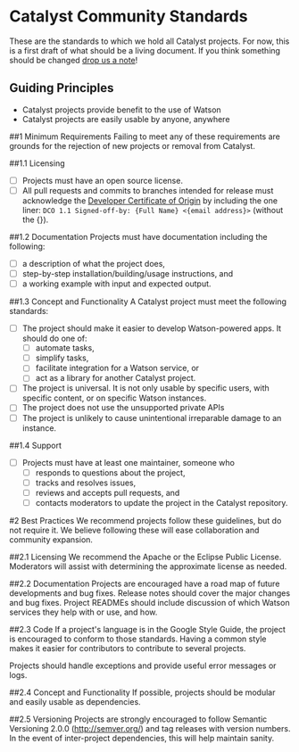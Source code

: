 # Catalyst Community Standards

These are the standards to which we hold all Catalyst projects. For now, this is a first draft of what should be a living document. If you think something should be changed [drop us a note](mailto:wabeason@us.ibm.com)!

## Guiding Principles
- Catalyst projects provide benefit to the use of Watson
- Catalyst projects are easily usable by anyone, anywhere

##1 Minimum Requirements
Failing to meet any of these requirements are grounds for the rejection of new projects or removal from Catalyst.

##1.1 Licensing
- [ ] Projects must have an open source license.
- [ ] All pull requests and commits to branches intended for release must acknowledge the [Developer Certificate of Origin](http://elinux.org/Developer_Certificate_Of_Origin) by including the one liner: `DCO 1.1 Signed-off-by: {Full Name} <{email address}>` (without the {}).

##1.2 Documentation
Projects must have documentation including the following:
- [ ] a description of what the project does,
- [ ] step-by-step installation/building/usage instructions, and
- [ ] a working example with input and expected output.

##1.3 Concept and Functionality
A Catalyst project must meet the following standards:
- [ ] The project should make it easier to develop Watson-powered apps. It should do one of:
  - [ ] automate tasks,
  - [ ] simplify tasks,
  - [ ] facilitate integration for a Watson service, or
  - [ ] act as a library for another Catalyst project.
- [ ] The project is universal. It is not only usable by specific users, with specific content, or on specific Watson instances.
- [ ] The project does not use the unsupported private APIs
- [ ] The project is unlikely to cause unintentional irreparable damage to an instance.

##1.4 Support
- [ ] Projects must have at least one maintainer, someone who
  - [ ] responds to questions about the project,
  - [ ] tracks and resolves issues,
  - [ ] reviews and accepts pull requests, and
  - [ ] contacts moderators to update the project in the Catalyst repository.

#2 Best Practices
We recommend projects follow these guidelines, but do not require it. We believe following these will ease collaboration and community expansion.

##2.1 Licensing
We recommend the Apache or the Eclipse Public License. Moderators will assist with determining the approximate license as needed.

##2.2 Documentation
Projects are encouraged have a road map of future developments and bug fixes. Release notes should cover the major changes and bug fixes. Project READMEs should include discussion of which Watson services they help with or use, and how.

##2.3 Code
If a project's language is in the Google Style Guide, the project is encouraged to conform to those standards. Having a common style makes it easier for contributors to contribute to several projects.

Projects should handle exceptions and provide useful error messages or logs.

##2.4 Concept and Functionality
If possible, projects should be modular and easily usable as dependencies.

##2.5 Versioning
Projects are strongly encouraged to follow Semantic Versioning 2.0.0 (http://semver.org/) and tag releases with version numbers. In the event of inter-project dependencies, this will help maintain sanity.

